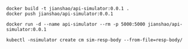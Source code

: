 
~~~ shell
docker build -t jianshao/api-simulator:0.0.1 .
docker push jianshao/api-simulator:0.0.1
~~~

~~~ shell
docker run -d --name api-simulator --rm -p 5000:5000 jianshao/api-simulator:0.0.1
~~~

~~~ shell
kubectl -nsimulator create cm sim-resp-body --from-file=resp-body/
~~~
